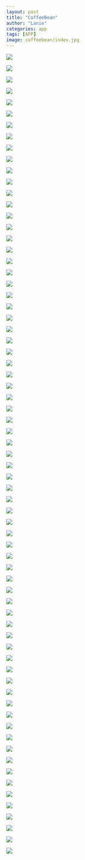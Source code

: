 ```yaml
---
layout: post
title: "CoffeeBean"
author: "Lanie"
categories: app
tags: [APP]
image: coffeebean/index.jpg
---
```

<img src="{{ site.github.url }}/assets/img/coffeebean/1.3_sign in_phone.png">
<p></p>
<img src="{{ site.github.url }}/assets/img/coffeebean/1.4.2-sign up_completed.png">
<p></p>
<img src="{{ site.github.url }}/assets/img/coffeebean/1.4_sign up_phone.png">
<p></p>
<img src="{{ site.github.url }}/assets/img/coffeebean/1.5.2-forget password_email_completed.png">
<p></p>
<img src="{{ site.github.url }}/assets/img/coffeebean/1.5.3-forget password_phone_cpmpleted.png">
<p></p>
<img src="{{ site.github.url }}/assets/img/coffeebean/2.3-my QR code.png">
<p></p>
<img src="{{ site.github.url }}/assets/img/coffeebean/2.4-scan QR code.png">
<p></p>
<img src="{{ site.github.url }}/assets/img/coffeebean/2.5-current position-city list.png">
<p></p>
<img src="{{ site.github.url }}/assets/img/coffeebean/3.2.1-scan QR code.png">
<p></p>
<img src="{{ site.github.url }}/assets/img/coffeebean/3.3.1-choose eatin.png">
<p></p>
<img src="{{ site.github.url }}/assets/img/coffeebean/3.3.2-choose pickup.png">
<p></p>
<img src="{{ site.github.url }}/assets/img/coffeebean/3.3.3-choose delivery_new users.png">
<p></p>
<img src="{{ site.github.url }}/assets/img/coffeebean/3.3.3.1_add new address.png">
<p></p>
<img src="{{ site.github.url }}/assets/img/coffeebean/3.3.3.2_confirm address.png">
<p></p>
<img src="{{ site.github.url }}/assets/img/coffeebean/3.3.3.3_confirm address_search.png">
<p></p>
<img src="{{ site.github.url }}/assets/img/coffeebean/3.3.3.4_confirm address_search_uncoverd address.png">
<p></p>
<img src="{{ site.github.url }}/assets/img/coffeebean/3.3.3.5_add new address_complete.png">
<p></p>
<img src="{{ site.github.url }}/assets/img/coffeebean/3.3.3.6_choose delivery_choose address.png">
<p></p>
<img src="{{ site.github.url }}/assets/img/coffeebean/3.3.3.7-choose delivery_set time.png">
<p></p>
<img src="{{ site.github.url }}/assets/img/coffeebean/3.3.4-choose delivery_old users.png">
<p></p>
<img src="{{ site.github.url }}/assets/img/coffeebean/3.3.5-scan code_pickup.png">
<p></p>
<img src="{{ site.github.url }}/assets/img/coffeebean/3.3.6-scan code_eatin.png">
<p></p>
<img src="{{ site.github.url }}/assets/img/coffeebean/3.4.1_menu_out of stock.png">
<p></p>
<img src="{{ site.github.url }}/assets/img/coffeebean/3.4.2-menu-search.png">
<p></p>
<img src="{{ site.github.url }}/assets/img/coffeebean/3.4.2.1-menu-search-result.png">
<p></p>
<img src="{{ site.github.url }}/assets/img/coffeebean/3.4.3-change store.png">
<p></p>
<img src="{{ site.github.url }}/assets/img/coffeebean/3.4_menu.png">
<p></p>
<img src="{{ site.github.url }}/assets/img/coffeebean/3.5-modifier1.png">
<p></p>
<img src="{{ site.github.url }}/assets/img/coffeebean/3.5.1-modifier2.png">
<p></p>
<img src="{{ site.github.url }}/assets/img/coffeebean/3.5.2-modifier3.png">
<p></p>
<img src="{{ site.github.url }}/assets/img/coffeebean/3.5.3-modifier_alert.png">
<p></p>
<img src="{{ site.github.url }}/assets/img/coffeebean/3.6_cart.png">
<p></p>
<img src="{{ site.github.url }}/assets/img/coffeebean/3.7.1_confirm order_delivery.png">
<p></p>
<img src="{{ site.github.url }}/assets/img/coffeebean/3.7_confirm order_pickup.png">
<p></p>
<img src="{{ site.github.url }}/assets/img/coffeebean/3.8-order details-unpaid.png">
<p></p>
<img src="{{ site.github.url }}/assets/img/coffeebean/3.9_sucessfully paid.png">
<p></p>
<img src="{{ site.github.url }}/assets/img/coffeebean/4.1-history.png">
<p></p>
<img src="{{ site.github.url }}/assets/img/coffeebean/4.1.1-history-logout.png">
<p></p>
<img src="{{ site.github.url }}/assets/img/coffeebean/4.2.1-order details-preparing.png">
<p></p>
<img src="{{ site.github.url }}/assets/img/coffeebean/4.2.3-order details-unpaid.png">
<p></p>
<img src="{{ site.github.url }}/assets/img/coffeebean/4.2.4-order details-deliverying.png">
<p></p>
<img src="{{ site.github.url }}/assets/img/coffeebean/4.2.4.1-order details-delivering-map.png">
<p></p>
<img src="{{ site.github.url }}/assets/img/coffeebean/4.2.5-order details-completed.png">
<p></p>
<img src="{{ site.github.url }}/assets/img/coffeebean/4.2.5.3-order details-completed-commenated.png">
<p></p>
<img src="{{ site.github.url }}/assets/img/coffeebean/5.1-stores.png">
<p></p>
<img src="{{ site.github.url }}/assets/img/coffeebean/5.2-store-map-user position.png">
<p></p>
<img src="{{ site.github.url }}/assets/img/coffeebean/5.2.1-stores-map-store positon.png">
<p></p>
<img src="{{ site.github.url }}/assets/img/coffeebean/5.3-store details-opening.png">
<p></p>
<img src="{{ site.github.url }}/assets/img/coffeebean/5.3.1-store details-closed.png">
<p></p>
<img src="{{ site.github.url }}/assets/img/coffeebean/5.4-choose eatin.png">
<p></p>
<img src="{{ site.github.url }}/assets/img/coffeebean/6.1-account-login.png">
<p></p>
<img src="{{ site.github.url }}/assets/img/coffeebean/6.1.1-account-logout.png">
<p></p>
<img src="{{ site.github.url }}/assets/img/coffeebean/6.1.2-account-login alert.png">
<p></p>
<img src="{{ site.github.url }}/assets/img/coffeebean/6.3.2-account-addresses-edit.png">
<p></p>
<img src="{{ site.github.url }}/assets/img/coffeebean/6.5.3-account-settings-about us.png">
<p></p>
<img src="{{ site.github.url }}/assets/img/coffeebean/7.1-news.png">
<p></p>
<img src="{{ site.github.url }}/assets/img/coffeebean/7.2-news details.png">
<p></p>
<img src="{{ site.github.url }}/assets/img/coffeebean/8.1_onboarding.png">
<p></p>
<img src="{{ site.github.url }}/assets/img/coffeebean/8.4.1_select city_alert_allow location access.png">
<p></p>
<img src="{{ site.github.url }}/assets/img/coffeebean/8.4_select city_have not allowed location access.png">
<p></p>
<img src="{{ site.github.url }}/assets/img/coffeebean/8.5.1_selivery_alert_allow location access.png">
<p></p>
<img src="{{ site.github.url }}/assets/img/coffeebean/8.5_delivery_new users_have not allowed location access.png">
<p></p>
<img src="{{ site.github.url }}/assets/img/coffeebean/8.6.1_confirm address_alert_allow location access.png">
<p></p>
<img src="{{ site.github.url }}/assets/img/coffeebean/8.6_delivery_comfirm your address_have not allowed location access.png">
<p></p>
<img src="{{ site.github.url }}/assets/img/coffeebean/8.7.1_stores-maps-without current position.png">
<p></p>
<img src="{{ site.github.url }}/assets/img/coffeebean/8.7.2_stores-maps-with current position.png">
<p></p>
<img src="{{ site.github.url }}/assets/img/coffeebean/8.7_stores_maps_have not allowed location access.png">
<p></p>
<img src="{{ site.github.url }}/assets/img/coffeebean/8.8_mobile settings.png">
<p></p>
<img src="{{ site.github.url }}/assets/img/coffeebean/deliverying.png">
<p></p>
<img src="{{ site.github.url }}/assets/img/coffeebean/pick up.png">
<p></p>
<img src="{{ site.github.url }}/assets/img/coffeebean/pick up1.png">
<p></p>

